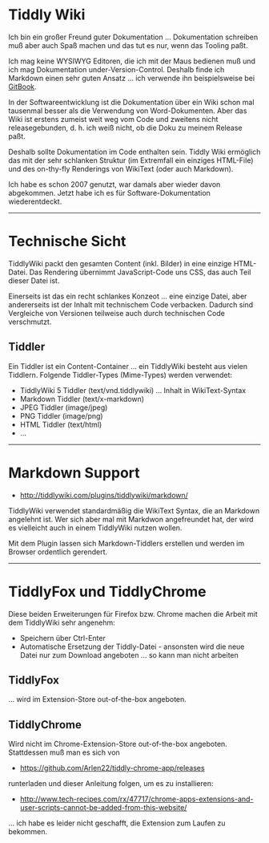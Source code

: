 # Tiddly Wiki
Ich bin ein großer Freund guter Dokumentation ... Dokumentation schreiben muß aber auch Spaß machen und das tut es nur, wenn das Tooling paßt.

Ich mag keine WYSIWYG Editoren, die ich mit der Maus bedienen muß und ich mag Dokumentation under-Version-Control. Deshalb finde ich Markdown einen sehr guten Ansatz ... ich verwende ihn beispielsweise bei [GitBook](gitbook.md).

In der Softwareentwicklung ist die Dokumentation über ein Wiki schon mal tausenmal besser als die Verwendung von Word-Dokumenten. Aber das Wiki ist erstens zumeist weit weg vom Code und zweitens nicht releasegebunden, d. h. ich weiß nicht, ob die Doku zu meinem Release paßt.

Deshalb sollte Dokumentation im Code enthalten sein. Tiddly Wiki ermöglich das mit der sehr schlanken Struktur (im Extremfall ein einziges HTML-File) und des on-thy-fly Renderings von WikiText (oder auch Markdown).

Ich habe es schon 2007 genutzt, war damals aber wieder davon abgekommen. Jetzt habe ich es für Software-Dokumentation wiederentdeckt.

--- 

# Technische Sicht
TiddlyWiki packt den gesamten Content (inkl. Bilder) in eine einzige HTML-Datei. Das Rendering übernimmt JavaScript-Code uns CSS, das auch Teil dieser Datei ist.

Einerseits ist das ein recht schlankes Konzeot ... eine einzige Datei, aber andererseits ist der Inhalt mit technischem Code verbacken. Dadurch sind Vergleiche von Versionen teilweise auch durch technischen Code verschmutzt.

## Tiddler
Ein Tiddler ist ein Content-Container ... ein TiddlyWiki besteht aus vielen Tiddlern. Folgende Tiddler-Types (Mime-Types) werden verwendet:

* TiddlyWiki 5 Tiddler (text/vnd.tiddlywiki) ... Inhalt in WikiText-Syntax
* Markdown Tiddler (text/x-markdown)
* JPEG Tiddler (image/jpeg)
* PNG Tiddler (image/png)
* HTML Tiddler (text/html)
* ...

---

# Markdown Support
* http://tiddlywiki.com/plugins/tiddlywiki/markdown/

TiddlyWiki verwendet standardmäßig die WikiText Syntax, die an Markdown angelehnt ist. Wer sich aber mal mit Markdwon angefreundet hat, der wird es vielleicht auch in einem TiddlyWiki nutzen wollen.

Mit dem Plugin lassen sich Markdown-Tiddlers erstellen und werden im Browser ordentlich gerendert.

---

# TiddlyFox und TiddlyChrome
Diese beiden Erweiterungen für Firefox bzw. Chrome machen die Arbeit mit dem TiddlyWiki sehr angenehm:
* Speichern über Ctrl-Enter
* Automatische Ersetzung der Tiddly-Datei - ansonsten wird die neue Datei nur zum Download angeboten ... so kann man nicht arbeiten

## TiddlyFox
... wird im Extension-Store out-of-the-box angeboten.

## TiddlyChrome
Wird nicht im Chrome-Extension-Store out-of-the-box angeboten. Stattdessen muß man es sich von

* https://github.com/Arlen22/tiddly-chrome-app/releases

runterladen und dieser Anleitung folgen, um es zu installieren:

* http://www.tech-recipes.com/rx/47717/chrome-apps-extensions-and-user-scripts-cannot-be-added-from-this-website/

... ich habe es leider nicht geschafft, die Extension zum Laufen zu bekommen.
